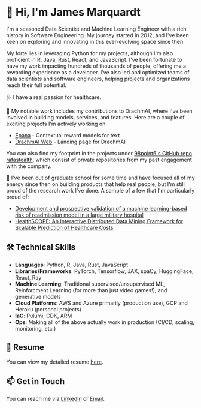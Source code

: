 # 👋 Hi, I'm James Marquardt

I'm a seasoned Data Scientist and Machine Learning Engineer with a rich history in Software Engineering. My journey started in 2012, and I've been keen on exploring and innovating in this ever-evolving space since then.

My forte lies in leveraging Python for my projects, although I'm also proficient in R, Java, Rust, React, and JavaScript. I've been fortunate to have my work impacting hundreds of thousands of people, offering me a rewarding experience as a developer. I've also led and optimized teams of data scientists and software engineers, helping projects and organizations reach their full potential.

🩺 I have a real passion for healthcare. 

🔭 My notable work includes my contributions to DrachmAI, where I've been involved in building models, services, and features. Here are a couple of exciting projects I'm actively working on:

- [Epana](https://github.com/drachmai/epana) - Contextual reward models for text
- [DrachmAI Web](https://github.com/drachmai/drachmai-web) - Landing page for DrachmAI

You can also find my footprint in the projects under [98point6's GitHub repo rafastealth](https://github.com/rafastealth), which consist of private repositories from my past engagement with the company.

📰 I've been out of graduate school for some time and have focused all of my energy since then on building products that help real people, but I'm still proud of the research work I've done. A sample of a few that I'm particularly proud of:
- [Development and prospective validation of a machine learning-based risk of readmission model in a large military hospital](https://www.thieme-connect.com/products/ejournals/html/10.1055/s-0039-1688553)
- [HealthSCOPE: An Interactive Distributed Data Mining Framework for Scalable Prediction of Healthcare Costs](https://ieeexplore.ieee.org/abstract/document/7022740)

## 🛠️ Technical Skills 

- **Languages**: Python, R, Java, Rust, JavaScript
- **Libraries/Frameworks**: PyTorch, Tensorflow, JAX, spaCy, HuggingFace, React, Ray
- **Machine Learning**: Traditional supervised/unsupervised ML, Reinforcment Learning (for more than just video games!), and generative models
- **Cloud Platforms**: AWS and Azure primarily (production use), GCP and Heroku (personal projects)
- **IaC**: Pulumi, CDK, ARM
- **Ops**: Making all of the above actually work in production (CI/CD, scaling, monitoring, etc.)

## 📜 Resume 

You can view my detailed resume [here](https://github.com/thejamesmarq/thejamesmarq/blob/main/resume.pdf). 

## 📫 Get in Touch

You can reach me via [LinkedIn](https://www.linkedin.com/in/james-marquardt/) or [Email](jamarq@uw.edu).
